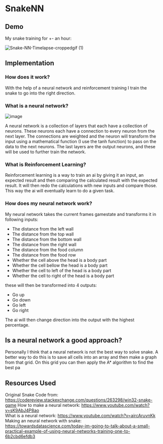 # SnakeNN

## Demo
My snake training for +- an hour:

![Snake-NN-Timelapse-croppedgif (1)](https://user-images.githubusercontent.com/61042747/212101458-128a8fe1-7519-4fda-bbf6-589c762b4da5.gif)


## Implementation  

### How does it work?

With the help of a neural network and reinforcement training I train the snake to go into the right direction.

### What is a neural network?  
![image](https://user-images.githubusercontent.com/61042747/212089038-2191f0c7-07c4-4985-b106-b37ce94919a1.png)

A neural network is a collection of layers that each have a collection of neurons. These neurons each have a connection to every neuron from the next layer. The connections are weighted and the neuron will transform the input using a mathematical function (I use the tanh function) to pass on the data to the next neurons. The last layers are the output neurons, and these will be used to further train the network.


### What is Reinforcement Learning?  

Reinforcement learning is a way to train an ai by giving it an input, an expected result and then comparing the calculated result with the expected result. It will then redo the calculations with new inputs and compare those. This way the ai will eventually learn to do a given task.

### How does my neural network work?
My neural network takes the current frames gamestate and transforms it in following inputs:
 - The distance from the left wall
 - The distance from the top wall
 - The distance from the bottom wall
 - The distance from the right wall
 - The distance from the food column
 - The distance from the food row
 - Whether the cell above the head is a body part
 - Whether the cell bellow the head is a body part
 - Whether the cell to left of the head is a body part
 - Whether the cell to right of the head is a body part

 these will then be transformed into 4 outputs:
 - Go up
 - Go down
 - Go left
 - Go right

 The ai will then change direction into the output with the highest percentage. 

 ## Is a neural network a good approach?
 Personally I think that a neural network is not the best way to solve snake. A better way to do this is to save all cells into an array and then make a graph from that grid. On this grid you can then apply the A* algorithm to find the best pa


## Resources Used
Original Snake Code from: https://codereview.stackexchange.com/questions/263298/win32-snake-game
How to make a neural network: https://www.youtube.com/watch?v=sK9AbJ4P8ao  
What is a neural network: https://www.youtube.com/watch?v=aircAruvnKk  
Making an neural network with snake: https://towardsdatascience.com/today-im-going-to-talk-about-a-small-practical-example-of-using-neural-networks-training-one-to-6b2cbd6efdb3


